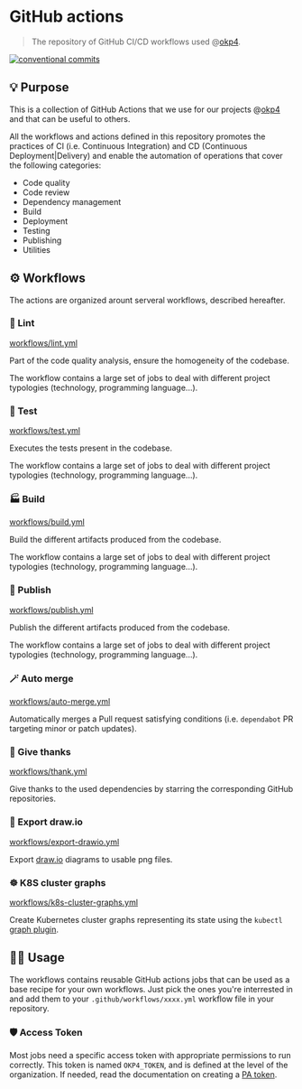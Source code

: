 # GitHub actions

> The repository of GitHub CI/CD workflows used @[okp4].

[![conventional commits](https://img.shields.io/badge/Conventional%20Commits-1.0.0-yellow.svg)](https://conventionalcommits.org)

## 💡 Purpose

This is a collection of GitHub Actions that we use for our projects @[okp4] and that can be useful to others.

All the workflows and actions defined in this repository promotes the practices of CI (i.e. Continuous Integration) and CD (Continuous Deployment|Delivery) and enable the automation of operations that cover the following categories:

- Code quality
- Code review
- Dependency management
- Build
- Deployment
- Testing
- Publishing
- Utilities

## ⚙️ Workflows

The actions are organized arount serveral workflows, described hereafter.

### 💚 Lint

[workflows/lint.yml](src/.github/workflows/lint.yml)

Part of the code quality analysis, ensure the homogeneity of the codebase.

The workflow contains a large set of jobs to deal with different project typologies (technology, programming language...).

### 🧪 Test

[workflows/test.yml](src/.github/workflows/test.yml)

Executes the tests present in the codebase.

The workflow contains a large set of jobs to deal with different project typologies (technology, programming language...).

### 🏭 Build

[workflows/build.yml](src/.github/workflows/build.yml)

Build the different artifacts produced from the codebase.

The workflow contains a large set of jobs to deal with different project typologies (technology, programming language...).

### 🚀 Publish

[workflows/publish.yml](src/.github/workflows/publish.yml)

Publish the different artifacts produced from the codebase.

The workflow contains a large set of jobs to deal with different project typologies (technology, programming language...).

### 🪄 Auto merge

[workflows/auto-merge.yml](src/.github/workflows/auto-merge.yml)

Automatically merges a Pull request satisfying conditions (i.e. `dependabot` PR targeting minor or patch updates).

### 🙏 Give thanks

[workflows/thank.yml](src/.github/workflows/thank.yml)

Give thanks to the used dependencies by starring the corresponding GitHub repositories.

### 🎨 Export draw.io

[workflows/export-drawio.yml](src/.github/workflows/export-drawio.yml)

Export [draw.io](https://app.diagrams.net/) diagrams to usable png files.

### ☸️ K8S cluster graphs

[workflows/k8s-cluster-graphs.yml](src/.github/workflows/k8s-cluster-graphs.yml)

Create Kubernetes cluster graphs representing its state using the `kubectl` [graph plugin](https://github.com/steveteuber/kubectl-graph).

## 🧑‍💻 Usage

The workflows contains reusable GitHub actions jobs that can be used as a base recipe for your own workflows. Just pick the ones you're interrested in and add them to your `.github/workflows/xxxx.yml` workflow file in your repository.

### 🛡 Access Token

Most jobs need a specific access token with appropriate permissions to run correctly. This token is named `OKP4_TOKEN`, and is defined at the level of the organization. If needed, read the documentation on creating a [PA token](https://docs.github.com/en/github/authenticating-to-github/creating-a-personal-access-token).

[okp4]: https://okp4.network
